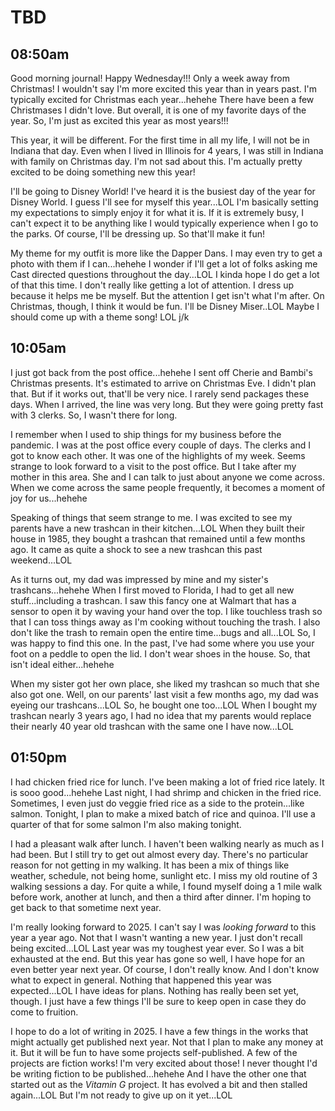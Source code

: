 # TBD

## 08:50am

Good morning journal! Happy Wednesday!!! Only a week away from Christmas! I wouldn't say I'm more excited this year than in years past. I'm typically excited for Christmas each year...hehehe There have been a few Christmases I didn't love. But overall, it is one of my favorite days of the year. So, I'm just as excited this year as most years!!!

This year, it will be different. For the first time in all my life, I will not be in Indiana that day. Even when I lived in Illinois for 4 years, I was still in Indiana with family on Christmas day. I'm not sad about this. I'm actually pretty excited to be doing something new this year!

I'll be going to Disney World! I've heard it is the busiest day of the year for Disney World. I guess I'll see for myself this year...LOL I'm basically setting my expectations to simply enjoy it for what it is. If it is extremely busy, I can't expect it to be anything like I would typically experience when I go to the parks. Of course, I'll be dressing up. So that'll make it fun!

My theme for my outfit is more like the Dapper Dans. I may even try to get a photo with them if I can...hehehe I wonder if I'll get a lot of folks asking me Cast directed questions throughout the day...LOL I kinda hope I do get a lot of that this time. I don't really like getting a lot of attention. I dress up because it helps me be myself. But the attention I get isn't what I'm after. On Christmas, though, I think it would be fun. I'll be Disney Miser..LOL Maybe I should come up with a theme song! LOL j/k

## 10:05am

I just got back from the post office...hehehe I sent off Cherie and Bambi's Christmas presents. It's estimated to arrive on Christmas Eve. I didn't plan that. But if it works out, that'll be very nice. I rarely send packages these days. When I arrived, the line was very long. But they were going pretty fast with 3 clerks. So, I wasn't there for long.

I remember when I used to ship things for my business before the pandemic. I was at the post office every couple of days. The clerks and I got to know each other. It was one of the highlights of my week. Seems strange to look forward to a visit to the post office. But I take after my mother in this area. She and I can talk to just about anyone we come across. When we come across the same people frequently, it becomes a moment of joy for us...hehehe

Speaking of things that seem strange to me. I was excited to see my parents have a new trashcan in their kitchen...LOL When they built their house in 1985, they bought a trashcan that remained until a few months ago. It came as quite a shock to see a new trashcan this past weekend...LOL

As it turns out, my dad was impressed by mine and my sister's trashcans...hehehe When I first moved to Florida, I had to get all new stuff...including a trashcan. I saw this fancy one at Walmart that has a sensor to open it by waving your hand over the top. I like touchless trash so that I can toss things away as I'm cooking without touching the trash. I also don't like the trash to remain open the entire time...bugs and all...LOL So, I was happy to find this one. In the past, I've had some where you use your foot on a peddle to open the lid. I don't wear shoes in the house. So, that isn't ideal either...hehehe

When my sister got her own place, she liked my trashcan so much that she also got one. Well, on our parents' last visit a few months ago, my dad was eyeing our trashcans...LOL So, he bought one too...LOL When I bought my trashcan nearly 3 years ago, I had no idea that my parents would replace their nearly 40 year old trashcan with the same one I have now...LOL

## 01:50pm

I had chicken fried rice for lunch. I've been making a lot of fried rice lately. It is sooo good...hehehe Last night, I had shrimp and chicken in the fried rice. Sometimes, I even just do veggie fried rice as a side to the protein...like salmon. Tonight, I plan to make a mixed batch of rice and quinoa. I'll use a quarter of that for some salmon I'm also making tonight.

I had a pleasant walk after lunch. I haven't been walking nearly as much as I had been. But I still try to get out almost every day. There's no particular reason for not getting in my walking. It has been a mix of things like weather, schedule, not being home, sunlight etc. I miss my old routine of 3 walking sessions a day. For quite a while, I found myself doing a 1 mile walk before work, another at lunch, and then a third after dinner. I'm hoping to get back to that sometime next year.

I'm really looking forward to 2025. I can't say I was *looking forward* to this year a year ago. Not that I wasn't wanting a new year. I just don't recall being excited...LOL Last year was my toughest year ever. So I was a bit exhausted at the end. But this year has gone so well, I have hope for an even better year next year. Of course, I don't really know. And I don't know what to expect in general. Nothing that happened this year was expected...LOL I have ideas for plans. Nothing has really been set yet, though. I just have a few things I'll be sure to keep open in case they do come to fruition.

I hope to do a lot of writing in 2025. I have a few things in the works that might actually get published next year. Not that I plan to make any money at it. But it will be fun to have some projects self-published. A few of the projects are fiction works! I'm very excited about those! I never thought I'd be writing fiction to be published...hehehe And I have the other one that started out as the *Vitamin G* project. It has evolved a bit and then stalled again...LOL But I'm not ready to give up on it yet...LOL

